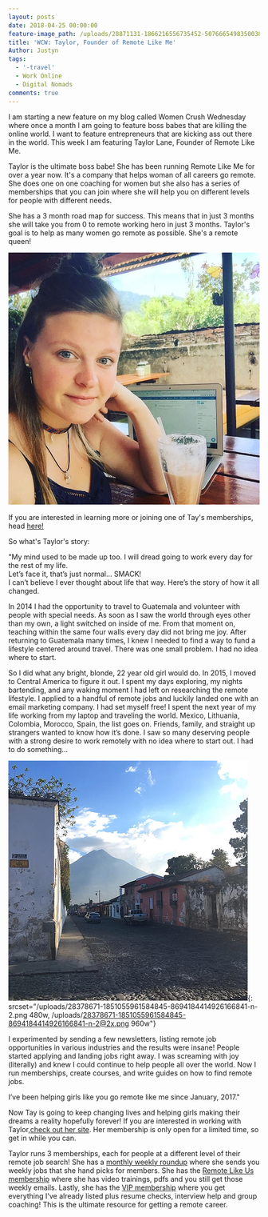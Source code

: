 ```yaml
---
layout: posts
date: 2018-04-25 00:00:00
feature-image_path: /uploads/28871131-1866216556735452-5076665498350038270-n.jpg
title: 'WCW: Taylor, Founder of Remote Like Me'
Author: Justyn
tags:
  - '-travel'
  - Work Online
  - Digital Nomads
comments: true
---
```


I am starting a new feature on my blog called Women Crush Wednesday where once a month I am going to feature boss babes that are killing the online world. I want to feature entrepreneurs that are kicking ass out there in the world. This week I am featuring Taylor Lane, Founder of Remote Like Me. 

Taylor is the ultimate boss babe! She has been running Remote Like Me for over a year now. It's a company that helps woman of all careers go remote. She does one on one coaching for women but she also has a series of memberships that you can join where she will help you on different levels for people with different needs. 

She has a 3 month road map for success. This means that in just 3 months she will take you from 0 to remote working hero in just 3 months. Taylor's goal is to help as many women go remote as possible. She's a remote queen! 

![](/uploads/14680535-1294069683950145-8224432922045626532-n-1.png)

If you are interested in learning more or joining one of Tay's memberships, head [here!](http://remotelikeme.com/join)

So what's Taylor's story:

"My mind used to be made up too. I will dread going to work every day for the rest of my life.<br>Let’s face it, that’s just normal… SMACK!<br>I can’t believe I ever thought about life that way. Here’s the story of how it all changed.

In 2014 I had the opportunity to travel to Guatemala and volunteer with people with special needs. As soon as I saw the world through eyes other than my own, a light switched on inside of me. From that moment on, teaching within the same four walls every day did not bring me joy. After returning to Guatemala many times, I knew I needed to find a way to fund a lifestyle centered around travel. There was one small problem. I had no idea where to start.

So I did what any bright, blonde, 22 year old girl would do. In 2015, I moved to Central America to figure it out. I spent my days exploring, my nights bartending, and any waking moment I had left on researching the remote lifestyle. I applied to a handful of remote jobs and luckily landed one with an email marketing company. I had set myself free! I spent the next year of my life working from my laptop and traveling the world. Mexico, Lithuania, Colombia, Morocco, Spain, the list goes on. Friends, family, and straight up strangers wanted to know how it’s done. I saw so many deserving people with a strong desire to work remotely with no idea where to start out. I had to do something…

![](/uploads/28378671-1851055961584845-8694184414926166841-n-2.png){: srcset="/uploads/28378671-1851055961584845-8694184414926166841-n-2.png 480w, /uploads/28378671-1851055961584845-8694184414926166841-n-2@2x.png 960w"}

I experimented by sending a few newsletters, listing remote job opportunities in various industries and the results were insane! People started applying and landing jobs right away. I was screaming with joy (literally) and knew I could continue to help people all over the world. Now I run memberships, create courses, and write guides on how to find remote jobs.

I’ve been helping girls like you go remote like me since January, 2017."

Now Tay is going to keep changing lives and helping girls making their dreams a reality hopefully forever! If you are interested in working with Taylor,[check out her site](http://remotelikeme.com). Her membership is only open for a limited time, so get in while you can.

Taylor runs 3 memberships, each for people at a different level of their remote job search! She has a [monthly weekly roundup](http://remotelikeme.com/join) where she sends you weekly jobs that she hand picks for members. She has the [Remote Like Us membership](http://remotelikeme.com/join) where she has video trainings, pdfs and you still get those weekly emails. Lastly, she has the [VIP membership](http://remotelikeme.com/join) where you get everything I've already listed plus resume checks, interview help and group coaching! This is the ultimate resource for getting a remote career.